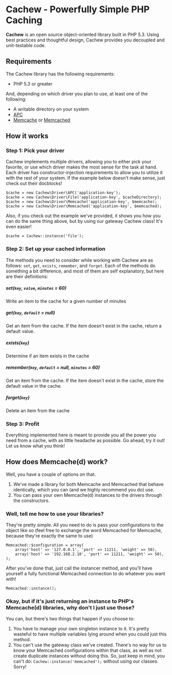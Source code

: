 # Cachew - Powerfully Simple PHP Caching

__Cachew__ is an open source object-oriented library built in PHP 5.3. Using
best practices and thoughtful design, Cachew provides you decoupled and
unit-testable code.

## Requirements

The Cachew library has the following requirements:

* PHP 5.3 or greater

And, depending on which driver you plan to use, at least one of the following:

* A writable directory on your system
* [APC](http://php.net/apc)
* [Memcache](http://php.net/memcache) or [Memcached](http://php.net/memcached)

## How it works

### Step 1: Pick your driver

Cachew implements multiple drivers, allowing you to either pick your favorite,
or use which driver makes the most sense for the task at hand.  Each driver
has constructor-injection requirements to allow you to utilize it with the rest
of your system. If the example below doesn't make sense, just check out their
docblocks!

    $cache = new Cachew\Driver\APC('application-key');
    $cache = new Cachew\Driver\File('application-key', $cacheDirectory);
    $cache = new Cachew\Driver\Memcache('application-key', $memcache);
    $cache = new Cachew\Driver\Memcached('application-key', $memcached);

Also, if you check out the example we've provided, it shows you how you can do
the same thing above, but by using our gateway Cachew class! It's even easier!

    $cache = Cachew::instance('file');

### Step 2: Set up your cached information

The methods you need to consider while working with Cachew are as follows:
`set`, `get`, `exists`, `remember`, and `forget`. Each of the methods do
something a bit difference, and most of them are self explanatory, but here are
their definitions:

##### set(`key`, `value`, `minutes` = 60)

Write an item to the cache for a given number of minutes

##### get(`key`, `default` = null)

Get an item from the cache. If the item doesn't exist in the cache, return a
default value.

##### exists(`key`)

Determine if an item exists in the cache

##### remember(`key`, `default` = null, `minutes` = 60)

Get an item from the cache. If the item doesn't exist in the cache, store the
default value in the cache.

##### forget(`key`)

Delete an item from the cache

### Step 3: Profit

Everything implemented here is meant to provide you all the power you need from
a cache, with as little headache as possible. Go ahead, try it out! Let us know
what you think!

## How does Memcache(d) work?

Well, you have a couple of options on that.

1. We've made a library for both Memcache and Memcached that behave identically,
   which you can (and we highly recommend you do) use.
2. You can pass your own Memcache(d) instances to the drivers through the
   constructors.

### Well, tell me how to use your libraries?

They're pretty simple. All you need to do is pass your configurations to the
object like so (feel free to exchange the word Memcached for Memcache, because
they're exactly the same to use)

    Memcached::$configuration = array(
    	array('host' => '127.0.0.1', 'port' => 11211, 'weight' => 50),
    	array('host' => '192.168.2.10', 'port' => 11211, 'weight' => 50),
    );

After you've done that, just call the instancer method, and you'll have yourself
a fully functional Memcached connection to do whatever you want with!

    Memcached::instance();

### Okay, but if it's just returning an instance to PHP's Memcache(d) libraries, why don't I just use those?

You can, but there's two things that happen if you choose to:

1. You have to manage your own singleton instance to it. It's pretty wasteful to
   have multiple variables lying around when you could just this method.
2. You can't use the gateway class we've created. There's no way for us to know
   your Memcached configurations within that class, as well as not create
   duplicate instances without doing this.  So, just keep in mind, you can't do:
   `Cachew::instance('memcached');` without using our classes. Sorry!